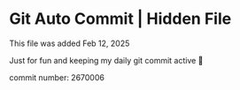 # Git Auto Commit | Hidden File

This file was added Feb 12, 2025

Just for fun and keeping my daily git commit active 🤪

commit number: 2670006
